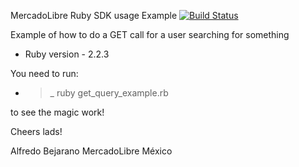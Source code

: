 MercadoLibre Ruby SDK usage Example
[![Build Status](https://travis-ci.org/AlfredoBejarano/MercadoLibre-Ruby-SDK-Example.svg?branch=master)](https://travis-ci.org/AlfredoBejarano/MercadoLibre-Ruby-SDK-Example)

Example of how to do a GET call for a user searching for something

* Ruby version - 2.2.3

You need to run:
* >_ ruby get_query_example.rb

to see the magic work!

Cheers lads!

Alfredo Bejarano
MercadoLibre México
